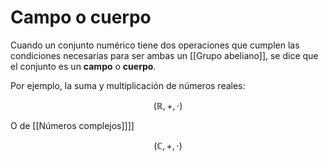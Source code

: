 # Campo o cuerpo

Cuando un conjunto numérico tiene dos operaciones que cumplen las condiciones necesarias para ser ambas un [[Grupo abeliano]], se dice que el conjunto es un **campo** o **cuerpo**.

Por ejemplo, la suma y multiplicación de números reales:

$$
(\mathbb{R},+,\cdot)
$$

O de [[Números complejos]]]]

$$
(\mathbb{C},+,\cdot)
$$
